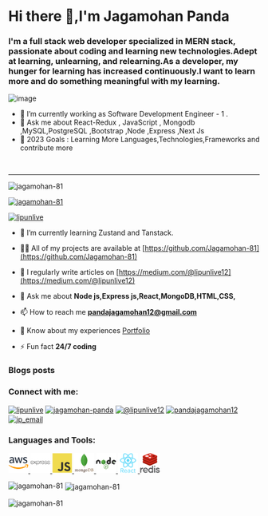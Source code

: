<h1>Hi there 👋,I'm Jagamohan Panda</h1>

<h3>I'm a  full stack web developer specialized in MERN stack, passionate about coding and learning new technologies.Adept at learning, unlearning, and relearning.As a developer, my hunger for learning has increased continuously.I want to learn more and do something meaningful with my learning.</h3>
 


   ![image](https://img.freepik.com/free-vector/programmer-hacker-bedroom-with-computer_107791-2872.jpg?size=626&ext=jpg&ga=GA1.2.1382233244.1650354116)
- 🌱 I’m currently  working as Software Development Engineer - 1 .
- 💬 Ask me about React-Redux , JavaScript , Mongodb ,MySQL,PostgreSQL ,Bootstrap ,Node ,Express ,Next Js
- 🥅 2023 Goals : Learning More Languages,Technologies,Frameworks and contribute more

<br/>

<hr/>
<!-- <h1 align="center">Hi 👋, I'm Jagamohan Panda</h1>
<h3 align="center">A passionate Full Stack Web developer from India</h3> -->

<p align="left"> <img src="https://komarev.com/ghpvc/?username=jagamohan-81&label=Profile%20views&color=0e75b6&style=flat" alt="jagamohan-81" /> </p>

<p align="left"> <a href="https://github.com/ryo-ma/github-profile-trophy"><img src="https://github-profile-trophy.vercel.app/?username=jagamohan-81" alt="jagamohan-81" /></a> </p>

<p align="left"> <a href="https://twitter.com/lipunlive" target="blank"><img src="https://img.shields.io/twitter/follow/lipunlive?logo=twitter&style=for-the-badge" alt="lipunlive" /></a> </p>

- 🌱 I’m currently learning Zustand and Tanstack.

- 👨‍💻 All of my projects are available at [https://github.com/Jagamohan-81](https://github.com/Jagamohan-81)

- 📝 I regularly write articles on [https://medium.com/@lipunlive12](https://medium.com/@lipunlive12)

- 💬 Ask me about **Node js,Express js,React,MongoDB,HTML,CSS,**

- 📫 How to reach me **pandajagamohan12@gmail.com**

- 📄 Know about my experiences [Portfolio](https://jagamohan-panda.vercel.app)

- ⚡ Fun fact **24/7 coding**

### Blogs posts
<!-- BLOG-POST-LIST:START -->
<!-- BLOG-POST-LIST:END -->

<h3 align="left">Connect with me:</h3>
<p align="left">
<a href="https://twitter.com/lipunlive" target="blank"><img align="center" src="https://raw.githubusercontent.com/rahuldkjain/github-profile-readme-generator/master/src/images/icons/Social/twitter.svg" alt="lipunlive" height="30" width="40" /></a>
<a href="https://linkedin.com/in/jagamohan-panda" target="blank"><img align="center" src="https://raw.githubusercontent.com/rahuldkjain/github-profile-readme-generator/master/src/images/icons/Social/linked-in-alt.svg" alt="jagamohan-panda" height="30" width="40" /></a>
<a href="https://medium.com/@lipunlive12" target="blank"><img align="center" src="https://raw.githubusercontent.com/rahuldkjain/github-profile-readme-generator/master/src/images/icons/Social/medium.svg" alt="@lipunlive12" height="30" width="40" /></a>
<a href="https://www.hackerrank.com/pandajagamohan12" target="blank"><img align="center" src="https://raw.githubusercontent.com/rahuldkjain/github-profile-readme-generator/master/src/images/icons/Social/hackerrank.svg" alt="pandajagamohan12" height="30" width="40" /></a>
<a href="mailto:pandajagamohan12@gmail.com" target="blank"><img align="center" src="https://img.icons8.com/fluency/40/000000/gmail-new.png"/  alt="jp_email" height="40" width="40" ></a>
</p>

<h3 align="left">Languages and Tools:</h3>
<p align="left"> <a href="https://aws.amazon.com" target="_blank" rel="noreferrer"> <img src="https://raw.githubusercontent.com/devicons/devicon/master/icons/amazonwebservices/amazonwebservices-original-wordmark.svg" alt="aws" width="40" height="40"/> </a> <a href="https://expressjs.com" target="_blank" rel="noreferrer"> <img src="https://raw.githubusercontent.com/devicons/devicon/master/icons/express/express-original-wordmark.svg" alt="express" width="40" height="40"/> </a> <a href="https://developer.mozilla.org/en-US/docs/Web/JavaScript" target="_blank" rel="noreferrer"> <img src="https://raw.githubusercontent.com/devicons/devicon/master/icons/javascript/javascript-original.svg" alt="javascript" width="40" height="40"/> </a> <a href="https://www.mongodb.com/" target="_blank" rel="noreferrer"> <img src="https://raw.githubusercontent.com/devicons/devicon/master/icons/mongodb/mongodb-original-wordmark.svg" alt="mongodb" width="40" height="40"/> </a> <a href="https://nodejs.org" target="_blank" rel="noreferrer"> <img src="https://raw.githubusercontent.com/devicons/devicon/master/icons/nodejs/nodejs-original-wordmark.svg" alt="nodejs" width="40" height="40"/> </a> <a href="https://reactjs.org/" target="_blank" rel="noreferrer"> <img src="https://raw.githubusercontent.com/devicons/devicon/master/icons/react/react-original-wordmark.svg" alt="react" width="40" height="40"/> </a> <a href="https://redis.io" target="_blank" rel="noreferrer"> <img src="https://raw.githubusercontent.com/devicons/devicon/master/icons/redis/redis-original-wordmark.svg" alt="redis" width="40" height="40"/> </a> </p>

<p><img align="left" src="https://github-readme-stats.vercel.app/api/top-langs?username=jagamohan-81&show_icons=true&locale=en&layout=compact" alt="jagamohan-81" /></p>

<p>&nbsp;<img align="center" src="https://github-readme-stats.vercel.app/api?username=jagamohan-81&show_icons=true&locale=en" alt="jagamohan-81" /></p>

<p><img align="center" src="https://github-readme-streak-stats.herokuapp.com/?user=jagamohan-81&" alt="jagamohan-81" /></p>
